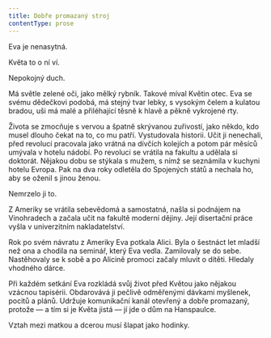 ```yaml
---
title: Dobře promazaný stroj
contentType: prose
---
```


<section>

Eva je nenasytná.

Květa to o ní ví.

Nepokojný duch.

Má světle zelené oči, jako mělký rybník. Takové míval Květin otec. Eva se svému dědečkovi podobá, má stejný tvar lebky, s vysokým čelem a kulatou bradou, uši má malé a přiléhající těsně k hlavě a pěkně vykrojené rty.

Života se zmocňuje s vervou a špatně skrývanou zuřivostí, jako někdo, kdo musel dlouho čekat na to, co mu patří. Vystudovala historii. Učit ji nenechali, před revolucí pracovala jako vrátná na dívčích kolejích a potom pár měsíců umývala v hotelu nádobí. Po revoluci se vrátila na fakultu a udělala si doktorát. Nějakou dobu se stýkala s mužem, s nímž se seznámila v kuchyni hotelu Evropa. Pak na dva roky odletěla do Spojených států a nechala ho, aby se oženil s jinou ženou.

Nemrzelo ji to.

Z Ameriky se vrátila sebevědomá a samostatná, našla si podnájem na Vinohradech a začala učit na fakultě moderní dějiny. Její disertační práce vyšla v univerzitním nakladatelství.

Rok po svém návratu z Ameriky Eva potkala Alici. Byla o šestnáct let mladší než ona a chodila na seminář, který Eva vedla. Zamilovaly se do sebe. Nastěhovaly se k sobě a po Alicině promoci začaly mluvit o dítěti. Hledaly vhodného dárce.

Při každém setkání Eva rozkládá svůj život před Květou jako nějakou vzácnou tapisérii. Obdarovává ji pečlivě odměřenými dávkami myšlenek, pocitů a plánů. Udržuje komunikační kanál otevřený a dobře promazaný, protože — a tím si je Květa jistá — jí jde o dům na Hanspaulce.

Vztah mezi matkou a dcerou musí šlapat jako hodinky.

</section>
